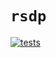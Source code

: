 # `rsdp`

[![tests](https://github.com/lcwllmr/rsdp/actions/workflows/tests.yml/badge.svg)](https://github.com/lcwllmr/rsdp/actions/workflows/tests.yml)
